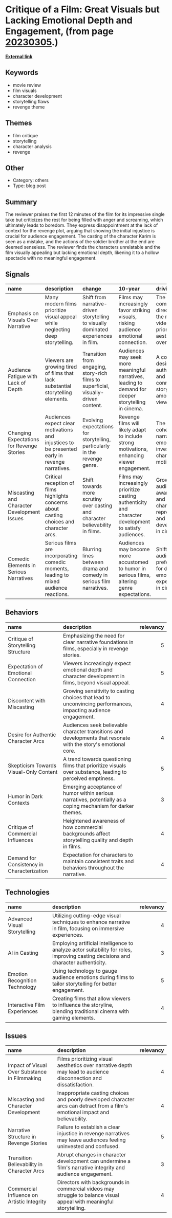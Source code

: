# __Critique of a Film: Great Visuals but Lacking Emotional Depth and Engagement__, (from page [20230305](https://kghosh.substack.com/p/20230305).)

__[External link](https://www.imdb.com/title/tt15445056/)__



## Keywords

* movie review
* film visuals
* character development
* storytelling flaws
* revenge theme

## Themes

* film critique
* storytelling
* character analysis
* revenge

## Other

* Category: others
* Type: blog post

## Summary

The reviewer praises the first 12 minutes of the film for its impressive single take but criticizes the rest for being filled with anger and screaming, which ultimately leads to boredom. They express disappointment at the lack of context for the revenge plot, arguing that showing the initial injustice is crucial for audience engagement. The casting of the character Karim is seen as a mistake, and the actions of the soldier brother at the end are deemed senseless. The reviewer finds the characters unrelatable and the film visually appealing but lacking emotional depth, likening it to a hollow spectacle with no meaningful engagement.

## Signals

| name                                        | description                                                                                    | change                                                                              | 10-year                                                                                                | driving-force                                                                                          |   relevancy |
|:--------------------------------------------|:-----------------------------------------------------------------------------------------------|:------------------------------------------------------------------------------------|:-------------------------------------------------------------------------------------------------------|:-------------------------------------------------------------------------------------------------------|------------:|
| Emphasis on Visuals Over Narrative          | Many modern films prioritize visual appeal while neglecting deep storytelling.                 | Shift from narrative-driven storytelling to visually dominated experiences in film. | Films may increasingly favor striking visuals, risking audience emotional connection.                  | The rise of commercial directors from the music video industry prioritizing aesthetics over narrative. |           4 |
| Audience Fatigue with Lack of Depth         | Viewers are growing tired of films that lack substantial storytelling elements.                | Transition from engaging, story-rich films to superficial, visually-driven content. | Audiences may seek more meaningful narratives, leading to demand for deeper storytelling in cinema.    | A collective desire for authenticity and connection in storytelling among viewers.                     |           5 |
| Changing Expectations for Revenge Stories   | Audiences expect clear motivations and injustices to be presented early in revenge narratives. | Evolving expectations for storytelling, particularly in the revenge genre.          | Revenge films will likely adapt to include strong motivations, enhancing viewer engagement.            | The desire for coherent narratives and emotional investment in character motivations.                  |           4 |
| Miscasting and Character Development Issues | Critical reception of films highlights concerns about casting choices and character arcs.      | Shift towards more scrutiny over casting and character believability in films.      | Films may increasingly prioritize casting authenticity and character development to satisfy audiences. | Growing audience awareness and critique of character representation and development in cinema.         |           3 |
| Comedic Elements in Serious Narratives      | Serious films are incorporating comedic moments, leading to mixed audience reactions.          | Blurring lines between drama and comedy in serious film narratives.                 | Audiences may become more accustomed to humor in serious films, altering genre expectations.           | Shifts in audience preferences for diverse emotional experiences in cinema.                            |           3 |

## Behaviors

| name                                       | description                                                                                                     |   relevancy |
|:-------------------------------------------|:----------------------------------------------------------------------------------------------------------------|------------:|
| Critique of Storytelling Structure         | Emphasizing the need for clear narrative foundations in films, especially in revenge stories.                   |           5 |
| Expectation of Emotional Connection        | Viewers increasingly expect emotional depth and character development in films, beyond visual appeal.           |           5 |
| Discontent with Miscasting                 | Growing sensitivity to casting choices that lead to unconvincing performances, impacting audience engagement.   |           4 |
| Desire for Authentic Character Arcs        | Audiences seek believable character transitions and developments that resonate with the story's emotional core. |           4 |
| Skepticism Towards Visual-Only Content     | A trend towards questioning films that prioritize visuals over substance, leading to perceived emptiness.       |           5 |
| Humor in Dark Contexts                     | Emerging acceptance of humor within serious narratives, potentially as a coping mechanism for darker themes.    |           3 |
| Critique of Commercial Influences          | Heightened awareness of how commercial backgrounds affect storytelling quality and depth in films.              |           4 |
| Demand for Consistency in Characterization | Expectation for characters to maintain consistent traits and behaviors throughout the narrative.                |           4 |

## Technologies

| name                           | description                                                                                                                       |   relevancy |
|:-------------------------------|:----------------------------------------------------------------------------------------------------------------------------------|------------:|
| Advanced Visual Storytelling   | Utilizing cutting-edge visual techniques to enhance narrative in film, focusing on immersive experiences.                         |           4 |
| AI in Casting                  | Employing artificial intelligence to analyze actor suitability for roles, improving casting decisions and character authenticity. |           3 |
| Emotion Recognition Technology | Using technology to gauge audience emotions during films to tailor storytelling for better engagement.                            |           5 |
| Interactive Film Experiences   | Creating films that allow viewers to influence the storyline, blending traditional cinema with gaming elements.                   |           4 |

## Issues

| name                                          | description                                                                                                                     |   relevancy |
|:----------------------------------------------|:--------------------------------------------------------------------------------------------------------------------------------|------------:|
| Impact of Visual Over Substance in Filmmaking | Films prioritizing visual aesthetics over narrative depth may lead to audience disconnection and dissatisfaction.               |           4 |
| Miscasting and Character Development          | Inappropriate casting choices and poorly developed character arcs can detract from a film's emotional impact and believability. |           4 |
| Narrative Structure in Revenge Stories        | Failure to establish a clear injustice in revenge narratives may leave audiences feeling uninvested and confused.               |           5 |
| Transition Believability in Character Arcs    | Abrupt changes in character development can undermine a film's narrative integrity and audience engagement.                     |           3 |
| Commercial Influence on Artistic Integrity    | Directors with backgrounds in commercial videos may struggle to balance visual appeal with meaningful storytelling.             |           4 |